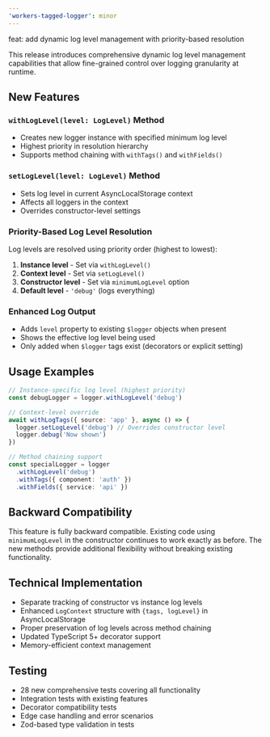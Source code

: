 ```yaml
---
'workers-tagged-logger': minor
---
```


feat: add dynamic log level management with priority-based resolution

This release introduces comprehensive dynamic log level management capabilities that allow fine-grained control over logging granularity at runtime.

## New Features

### `withLogLevel(level: LogLevel)` Method
- Creates new logger instance with specified minimum log level
- Highest priority in resolution hierarchy
- Supports method chaining with `withTags()` and `withFields()`

### `setLogLevel(level: LogLevel)` Method  
- Sets log level in current AsyncLocalStorage context
- Affects all loggers in the context
- Overrides constructor-level settings

### Priority-Based Log Level Resolution
Log levels are resolved using priority order (highest to lowest):
1. **Instance level** - Set via `withLogLevel()`
2. **Context level** - Set via `setLogLevel()` 
3. **Constructor level** - Set via `minimumLogLevel` option
4. **Default level** - `'debug'` (logs everything)

### Enhanced Log Output
- Adds `level` property to existing `$logger` objects when present
- Shows the effective log level being used
- Only added when `$logger` tags exist (decorators or explicit setting)

## Usage Examples

```typescript
// Instance-specific log level (highest priority)
const debugLogger = logger.withLogLevel('debug')

// Context-level override
await withLogTags({ source: 'app' }, async () => {
  logger.setLogLevel('debug') // Overrides constructor level
  logger.debug('Now shown')
})

// Method chaining support
const specialLogger = logger
  .withLogLevel('debug')
  .withTags({ component: 'auth' })
  .withFields({ service: 'api' })
```

## Backward Compatibility

This feature is fully backward compatible. Existing code using `minimumLogLevel` in the constructor continues to work exactly as before. The new methods provide additional flexibility without breaking existing functionality.

## Technical Implementation

- Separate tracking of constructor vs instance log levels
- Enhanced `LogContext` structure with `{tags, logLevel}` in AsyncLocalStorage  
- Proper preservation of log levels across method chaining
- Updated TypeScript 5+ decorator support
- Memory-efficient context management

## Testing

- 28 new comprehensive tests covering all functionality
- Integration tests with existing features  
- Decorator compatibility tests
- Edge case handling and error scenarios
- Zod-based type validation in tests

